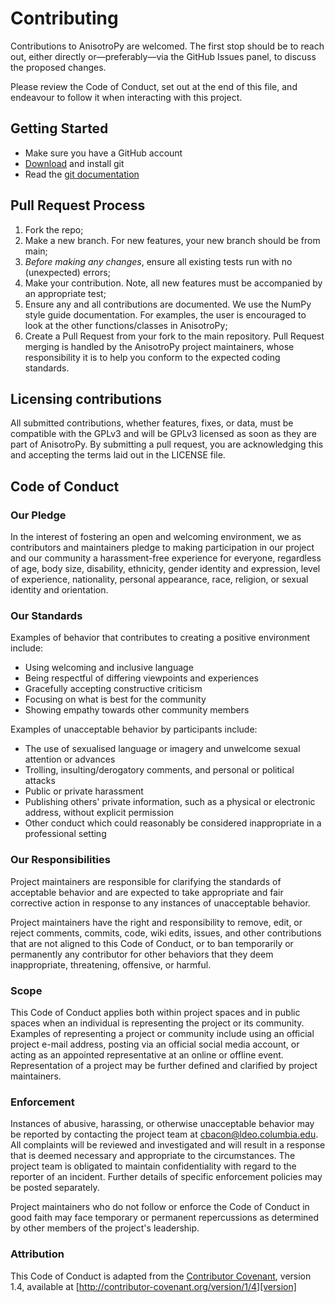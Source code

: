 # Contributing

Contributions to AnisotroPy are welcomed. The first stop should be to reach out, either directly or—preferably—via the GitHub Issues panel, to discuss the proposed changes.

Please review the Code of Conduct, set out at the end of this file, and endeavour to follow it when interacting with this project.

## Getting Started

 * Make sure you have a GitHub account
 * [Download](https://git-scm.com/downloads) and install git
 * Read the [git documentation](https://git-scm.com/book/en/Git-Basics)

## Pull Request Process

1. Fork the repo;
2. Make a new branch. For new features, your new branch should be from main;
3. *Before making any changes*, ensure all existing tests run with no (unexpected) errors;
4. Make your contribution. Note, all new features must be accompanied by an appropriate test;
5. Ensure any and all contributions are documented. We use the NumPy style guide documentation. For examples, the user is encouraged to look at the other functions/classes in AnisotroPy;
6. Create a Pull Request from your fork to the main repository. Pull Request merging is handled by the AnisotroPy project maintainers, whose responsibility it is to help you conform to the expected coding standards.

## Licensing contributions
All submitted contributions, whether features, fixes, or data, must be compatible with the GPLv3 and will be GPLv3 licensed as soon as they are part of AnisotroPy. By submitting a pull request, you are acknowledging this and accepting the terms laid out in the LICENSE file.

## Code of Conduct

### Our Pledge

In the interest of fostering an open and welcoming environment, we as
contributors and maintainers pledge to making participation in our project and
our community a harassment-free experience for everyone, regardless of age, body
size, disability, ethnicity, gender identity and expression, level of experience,
nationality, personal appearance, race, religion, or sexual identity and
orientation.

### Our Standards

Examples of behavior that contributes to creating a positive environment
include:

* Using welcoming and inclusive language
* Being respectful of differing viewpoints and experiences
* Gracefully accepting constructive criticism
* Focusing on what is best for the community
* Showing empathy towards other community members

Examples of unacceptable behavior by participants include:

* The use of sexualised language or imagery and unwelcome sexual attention or
advances
* Trolling, insulting/derogatory comments, and personal or political attacks
* Public or private harassment
* Publishing others' private information, such as a physical or electronic
  address, without explicit permission
* Other conduct which could reasonably be considered inappropriate in a
  professional setting

### Our Responsibilities

Project maintainers are responsible for clarifying the standards of acceptable
behavior and are expected to take appropriate and fair corrective action in
response to any instances of unacceptable behavior.

Project maintainers have the right and responsibility to remove, edit, or
reject comments, commits, code, wiki edits, issues, and other contributions
that are not aligned to this Code of Conduct, or to ban temporarily or
permanently any contributor for other behaviors that they deem inappropriate,
threatening, offensive, or harmful.

### Scope

This Code of Conduct applies both within project spaces and in public spaces
when an individual is representing the project or its community. Examples of
representing a project or community include using an official project e-mail
address, posting via an official social media account, or acting as an appointed
representative at an online or offline event. Representation of a project may be
further defined and clarified by project maintainers.

### Enforcement

Instances of abusive, harassing, or otherwise unacceptable behavior may be
reported by contacting the project team at cbacon@ldeo.columbia.edu. All
complaints will be reviewed and investigated and will result in a response that
is deemed necessary and appropriate to the circumstances. The project team is
obligated to maintain confidentiality with regard to the reporter of an incident.
Further details of specific enforcement policies may be posted separately.

Project maintainers who do not follow or enforce the Code of Conduct in good
faith may face temporary or permanent repercussions as determined by other
members of the project's leadership.

### Attribution

This Code of Conduct is adapted from the [Contributor Covenant][homepage], version 1.4,
available at [http://contributor-covenant.org/version/1/4][version]

[homepage]: http://contributor-covenant.org
[version]: http://contributor-covenant.org/version/1/4/
